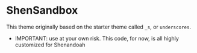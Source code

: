 

ShenSandbox
===


This theme originally based on the starter theme called `_s`, or `underscores`.



* IMPORTANT: use at your own risk. This code, for now, is all highly customized for Shenandoah
